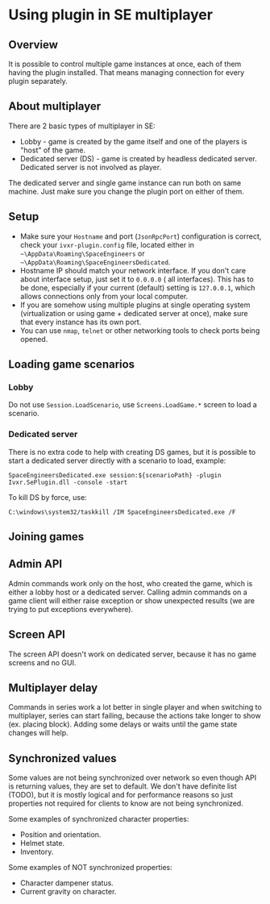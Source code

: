 # Using plugin in SE multiplayer

## Overview

It is possible to control multiple game instances at once, each of them having the plugin installed. That means managing
connection for every plugin separately.

## About multiplayer

There are 2 basic types of multiplayer in SE:

- Lobby - game is created by the game itself and one of the players is "host" of the game.
- Dedicated server (DS) - game is created by headless dedicated server. Dedicated server is not involved as player.

The dedicated server and single game instance can run both on same machine. Just make sure you change the plugin port on
either of them.

## Setup

- Make sure your `Hostname` and port (`JsonRpcPort`) configuration is correct, check your `ivxr-plugin.config` file,
  located either in
  `~\AppData\Roaming\SpaceEngineers` or `~\AppData\Roaming\SpaceEngineersDedicated`.
- Hostname IP should match your network interface. If you don't care about interface setup, just set it to `0.0.0.0` (
  all interfaces). This has to be done, especially if your current (default) setting is `127.0.0.1`, which allows
  connections only from your local computer.
- If you are somehow using multiple plugins at single operating system (virtualization or using game + dedicated server
  at once), make sure that every instance has its own port.
- You can use `nmap`, `telnet` or other networking tools to check ports being opened.

## Loading game scenarios

### Lobby

Do not use `Session.LoadScenario`, use `Screens.LoadGame.*` screen to load a scenario.

### Dedicated server

There is no extra code to help with creating DS games, but it is possible to start a dedicated server directly with a
scenario to load, example:

```
SpaceEngineersDedicated.exe session:${scenarioPath} -plugin Ivxr.SePlugin.dll -console -start
```

To kill DS by force, use:

```
C:\windows\system32/taskkill /IM SpaceEngineersDedicated.exe /F
```

## Joining games

## Admin API

Admin commands work only on the host, who created the game, which is either a lobby host or a dedicated server. Calling
admin commands on a game client will either raise exception or show unexpected results (we are trying to put exceptions
everywhere).

## Screen API

The screen API doesn't work on dedicated server, because it has no game screens and no GUI.

## Multiplayer delay

Commands in series work a lot better in single player and when switching to multiplayer, series can start failing,
because the actions take longer to show (ex. placing block). Adding some delays or waits until the game state changes
will help.

## Synchronized values

Some values are not being synchronized over network so even though API is returning values, they are set to default. We
don't have definite list (TODO), but it is mostly logical and for performance reasons so just properties not required
for clients to know are not being synchronized.

Some examples of synchronized character properties:

- Position and orientation.
- Helmet state.
- Inventory.

Some examples of NOT synchronized properties:

- Character dampener status.
- Current gravity on character.

